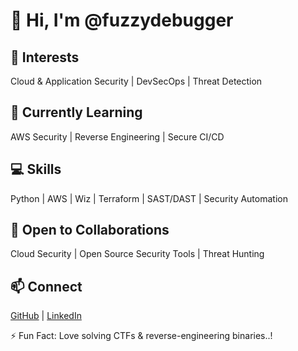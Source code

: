 # 👋 Hi, I'm @fuzzydebugger  

## 👀 Interests  
Cloud & Application Security | DevSecOps | Threat Detection  

## 🌱 Currently Learning  
AWS Security | Reverse Engineering | Secure CI/CD  

## 💻 Skills  
Python | AWS | Wiz | Terraform | SAST/DAST | Security Automation  

## 💞️ Open to Collaborations  
Cloud Security | Open Source Security Tools | Threat Hunting  

## 📫 Connect  
[GitHub](https://github.com/fuzzydebugger) | [LinkedIn](www.linkedin.com/in/ameya-kannurkar) 

⚡ Fun Fact: Love solving CTFs & reverse-engineering binaries..!  








































